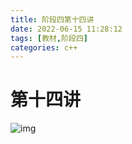 ```yaml
---
title: 阶段四第十四讲
date: 2022-06-15 11:28:12
tags: [教材,阶段四]
categories: c++
---
```


# 第十四讲

![img](https://s2.loli.net/2022/06/15/nde9PKTb35mHayp.jpg)
